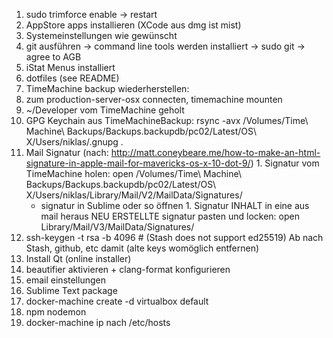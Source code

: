 1. sudo trimforce enable -> restart
1. AppStore apps installieren (XCode aus dmg ist mist)
1. Systemeinstellungen wie gewünscht
1. git ausführen -> command line tools werden installiert -> sudo git -> agree to AGB
1. iStat Menus installiert
1. dotfiles (see README)
1. TimeMachine backup wiederherstellen:
  1. zum production-server-osx connecten, timemachine mounten
  1. ~/Developer vom TimeMachine geholt
  1. GPG Keychain aus TimeMachineBackup:
    rsync -avx /Volumes/Time\ Machine\ Backups/Backups.backupdb/pc02/Latest/OS\ X/Users/niklas/.gnupg .
  1. Mail Signatur (nach: http://matt.coneybeare.me/how-to-make-an-html-signature-in-apple-mail-for-mavericks-os-x-10-dot-9/)
    1. Signatur vom TimeMachine holen: open /Volumes/Time\ Machine\ Backups/Backups.backupdb/pc02/Latest/OS\ X/Users/niklas/Library/Mail/V2/MailData/Signatures/
      - signatur in Sublime oder so öffnen
    1. Signatur INHALT in eine aus mail heraus NEU ERSTELLTE signatur pasten und locken: open Library/Mail/V3/MailData/Signatures/
1. ssh-keygen -t rsa -b 4096 # (Stash does not support ed25519)
  Ab nach Stash, github, etc damit (alte keys womöglich entfernen)
1. Install Qt (online installer)
  1. beautifier aktivieren + clang-format konfigurieren
1. email einstellungen
1. Sublime Text package
1. docker-machine create -d virtualbox default
1. npm
  nodemon
1. docker-machine ip nach /etc/hosts
